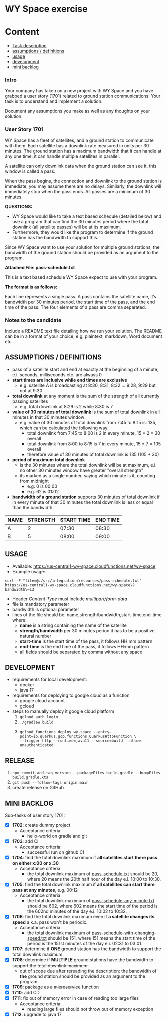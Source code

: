 # WY Space exercise

# Content
- [Task description](#user-story-1701)
- [assumptions / definitions](#assumptions--definitions)
- [usage](#usage)
- [development](#development)
- [mini backlog](#mini-backlog)

### Intro

Your company has taken on a new project with WY Space and you have grabbed a user story (1701) related to ground station communications! Your task is to understand and implement a solution.

Document any assumptions you make as well as any thoughts on your solution.

### User Story 1701

WY Space has a fleet of satellites, and a ground station to communicate with them. Each satellite has a downlink rate measured in units per 30 minutes. The ground station has a maximum bandwidth that it can handle at any one time; it can handle multiple satellites in parallel.

A satellite can only downlink data when the ground station can see it, this window is called a pass.

When the pass begins, the connection and downlink to the ground station is immediate, you may assume there are no delays. Similarly, the downlink will immediately stop when the pass ends. All passes are a minimum of 30 minutes.

**QUESTIONS:**

- WY Space would like to take a text based schedule (detailed below) and use a program that can find the 30 minutes period where the total downlink (all satellite passes) will be at its maximum.
- Furthermore, they would like the program to determine if the ground station has the bandwidth to support this.

Since WY Space want to use your solution for multiple ground stations, the bandwidth of the ground station should be provided as an argument to the program.

**Attached File: pass-schedule.txt**

This is a text based schedule WY Space expect to use with your program.

**The format is as follows:**

Each line represents a single pass. A pass contains the satellite name, it’s bandwidth per 30 minutes period, the start time of the pass, and the end time of the pass. The four elements of a pass are comma separated.

### Notes to the candidate

Include a README text file detailing how we run your solution. The README can be in a format of your choice, e.g. plaintext, markdown, Word document etc.

## ASSUMPTIONS / DEFINITIONS
- pass of a satellite start and end at exactly at the beginning of a minute, e.i. seconds, milliseconds etc. are always 0
- **start times are inclusive while end times are exclusive**
  - e.g. satellite A is broadcasting at 8:30, 8:31, 8:32 ... 9:28, 9:29 but not at 9:30
- **total downlink** at any moment is the sum of the strength of all currently passing satellites
  - e.g. total downlink at  8:29 is 2 while 8:30 is 7
- **value of 30 minutes of total downlink** is the sum of total downlink in all minutes in that 30 minutes window
  - e.g. value of 30 minutes of total downlink from 7:45 to 8:15 is: 135, which can be calculated the following way:
    - total downlink from 7:45 to 8:00 is 2 in every minute, 15 * 2 = 30 overall
    - total downlink from 8:00 to 8:15 is 7 in every minute, 15 * 7 = 105 overall
    - therefore value of 30 minutes of total downlink is 135 (105 + 30)
- **period of maximum total downlink** 
  - is the 30 minutes where the total downlink will be at maximum, e.i. no other 30 minutes window have greater "overall strength"
  - its marked as a single number, saying which minute is it, counting from midnight
    - e.g. 0 is 00:00
    - e.g. 62 is 01:02
- **bandwidth of a ground station** supports 30 minutes of total downlink if in every minute of that 30 minutes the total downlink is less or equal than the bandwidth. 


| NAME | STRENGTH | START TIME | END TIME |
|------|----------|------------|----------|
| A    | 2        | 07:30      | 08:30    |
| B    | 5        | 08:00      | 09:00    |

## USAGE

* Available: https://us-central1-wy-space.cloudfunctions.net/wy-space
* Example usage: 
```shell
curl -F "file=@./src/integration/resources/pass-schedule.txt"  https://us-central1-wy-space.cloudfunctions.net/wy-space\?bandwidth\=13
```
* Header _Content-Type_ must include _multipart/form-data_
* file is mandatory parameter
* bandwidth is optional parameter
* lines of the file should be: name,strength/bandwidth,start-time,end-time where:
  * **name** is a string containing the name of the satellite
  * **strength/bandwidth** per 30 minutes period it has to be a positive natural number
  * **start-time** is the start time of the pass, it follows HH:mm pattern
  * **end-time** is the end time of the pass, it follows HH:mm pattern
  * all fields should be separated by comma without any space

## DEVELOPMENT

- requirements for local development:
  - docker
  - java 17
- requirements for deploying to google cloud as a function
  - google cloud account
  - gcloud
- steps to manually deploy it google cloud platform
  1. `gcloud auth login`
  1. `./gradlew build`
  1. ```shell
     gcloud functions deploy wy-space --entry-point=io.quarkus.gcp.functions.QuarkusHttpFunction \
     --trigger-http --runtime=java11 --source=build --allow-unauthenticated
     ```

## RELEASE

1. `npx commit-and-tag-version --packageFiles build.gradle --bumpFiles build.gradle.kts`
2. `git push --follow-tags origin main`
3. create release on GitHub

## MINI BACKLOG

Sub-tasks of user story 1701:

- [x] **1702**: create dummy project
  - Acceptance criteria:
    - hello-world on gradle and git
- [X] **1703**: add CI
  - Acceptance criteria:
    - successful run on github CI
- [X] **1704**: find the total downlink maximum if **all satellites start there pass on either x:00 or x:30**
  - Acceptance criteria:
    - the total downlink maximum of [pass-schedule.txt](src/integration/resources/pass-schedule.txt) should be 20, where 20 means the 20th half hour of the day e.i. 10:00 to 10:30.
- [X] **1705**: find the total downlink maximum if **all satellites can start there pass at any minutes**, e.g. 00:12
  - Acceptance criteria:
    - the total downlink maximum of [pass-schedule-any-minute.txt](src/integration/resources/pass-schedule-any-minute.txt) should be 602, where 602 means the start time of the period is the 602nd minutes of the day e.i. 10:02 to 10:32.
- [X] **1706**: find the total downlink maximum even if **a satellite changes its speed** a.k.a. pass won't be periodic.
  - Acceptance criteria:
    - the total downlink maximum of [pass-schedule-with-changing-speed.txt](src/integration/resources/pass-schedule-with-changing-speed.txt) should be 151, where 151 means the start time of the period is the 151st minutes of the day e.i. 02:31 to 03:01.
- [X] **1707**: determine if **ONE** ground station has the bandwidth to support the total downlink maximum.
- [X] ~~**1708**: determine if **MULTIPLE** ground stations have the bandwidth to support the total downlink maximum.~~
  -  out of scope due after rereading the description: the bandwidth of **the** ground station should be provided as an argument to the program
- [X] **1709**: package as a ~~microservice~~ function
- [X] **1710**: add CD
- [X] **1711**: fix out of memory error in case of reading too large files
  - Acceptance criteria:
    - reading large files should not throw out of memory exception
- [X] **1712**: upgrade to java 17
